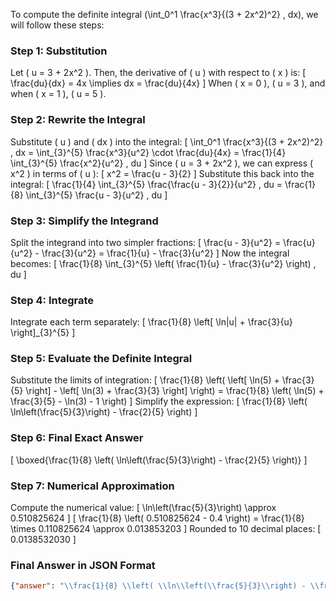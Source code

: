 To compute the definite integral \(\int_0^1 \frac{x^3}{(3 + 2x^2)^2} \, dx\), we will follow these steps:

### Step 1: Substitution
Let \( u = 3 + 2x^2 \). Then, the derivative of \( u \) with respect to \( x \) is:
\[
\frac{du}{dx} = 4x \implies dx = \frac{du}{4x}
\]
When \( x = 0 \), \( u = 3 \), and when \( x = 1 \), \( u = 5 \).

### Step 2: Rewrite the Integral
Substitute \( u \) and \( dx \) into the integral:
\[
\int_0^1 \frac{x^3}{(3 + 2x^2)^2} \, dx = \int_{3}^{5} \frac{x^3}{u^2} \cdot \frac{du}{4x} = \frac{1}{4} \int_{3}^{5} \frac{x^2}{u^2} \, du
\]
Since \( u = 3 + 2x^2 \), we can express \( x^2 \) in terms of \( u \):
\[
x^2 = \frac{u - 3}{2}
\]
Substitute this back into the integral:
\[
\frac{1}{4} \int_{3}^{5} \frac{\frac{u - 3}{2}}{u^2} \, du = \frac{1}{8} \int_{3}^{5} \frac{u - 3}{u^2} \, du
\]

### Step 3: Simplify the Integrand
Split the integrand into two simpler fractions:
\[
\frac{u - 3}{u^2} = \frac{u}{u^2} - \frac{3}{u^2} = \frac{1}{u} - \frac{3}{u^2}
\]
Now the integral becomes:
\[
\frac{1}{8} \int_{3}^{5} \left( \frac{1}{u} - \frac{3}{u^2} \right) \, du
\]

### Step 4: Integrate
Integrate each term separately:
\[
\frac{1}{8} \left[ \ln|u| + \frac{3}{u} \right]_{3}^{5}
\]

### Step 5: Evaluate the Definite Integral
Substitute the limits of integration:
\[
\frac{1}{8} \left( \left[ \ln(5) + \frac{3}{5} \right] - \left[ \ln(3) + \frac{3}{3} \right] \right) = \frac{1}{8} \left( \ln(5) + \frac{3}{5} - \ln(3) - 1 \right)
\]
Simplify the expression:
\[
\frac{1}{8} \left( \ln\left(\frac{5}{3}\right) - \frac{2}{5} \right)
\]

### Step 6: Final Exact Answer
\[
\boxed{\frac{1}{8} \left( \ln\left(\frac{5}{3}\right) - \frac{2}{5} \right)}
\]

### Step 7: Numerical Approximation
Compute the numerical value:
\[
\ln\left(\frac{5}{3}\right) \approx 0.510825624
\]
\[
\frac{1}{8} \left( 0.510825624 - 0.4 \right) = \frac{1}{8} \times 0.110825624 \approx 0.013853203
\]
Rounded to 10 decimal places:
\[
0.0138532030
\]

### Final Answer in JSON Format
```json
{"answer": "\\frac{1}{8} \\left( \\ln\\left(\\frac{5}{3}\\right) - \\frac{2}{5} \\right)", "numerical_answer": "0.0138532030"}
```
